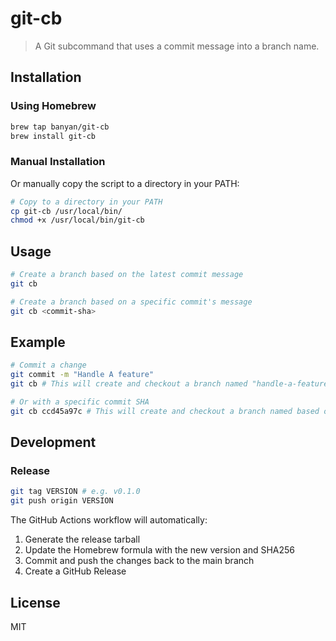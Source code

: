 # git-cb

> A Git subcommand that uses a commit message into a branch name.

## Installation

### Using Homebrew

```bash
brew tap banyan/git-cb
brew install git-cb
```

### Manual Installation

Or manually copy the script to a directory in your PATH:

```bash
# Copy to a directory in your PATH
cp git-cb /usr/local/bin/
chmod +x /usr/local/bin/git-cb
```

## Usage

```bash
# Create a branch based on the latest commit message
git cb

# Create a branch based on a specific commit's message
git cb <commit-sha>
```

## Example

```bash
# Commit a change
git commit -m "Handle A feature"
git cb # This will create and checkout a branch named "handle-a-feature"

# Or with a specific commit SHA
git cb ccd45a97c # This will create and checkout a branch named based on that commit's message
```

## Development

### Release

```bash
git tag VERSION # e.g. v0.1.0
git push origin VERSION
```

The GitHub Actions workflow will automatically:

1. Generate the release tarball
2. Update the Homebrew formula with the new version and SHA256
3. Commit and push the changes back to the main branch
4. Create a GitHub Release

## License

MIT
